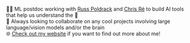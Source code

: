 :technologist: ML postdoc working with [Russ Poldrack](https://med.stanford.edu/profiles/russell-poldrack) and [Chris Ré](https://cs.stanford.edu/~chrismre/) to build AI tools that help us understand the :brain:\
🤝 Always looking to collaborate on any cool projects involving large language/vision models and/or the brain\
:globe_with_meridians: [Check out my website](https://athms.me/) if you want to find out more about me!
